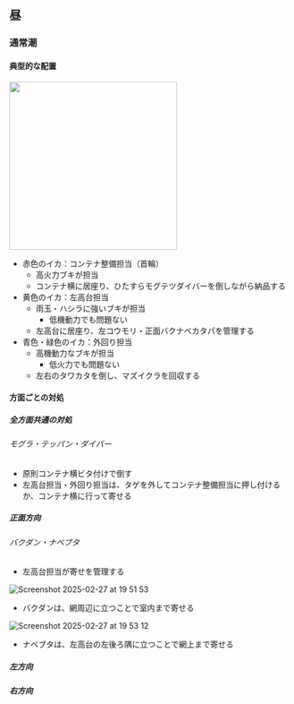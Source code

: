## 昼

### 通常潮

#### 典型的な配置

<img src="https://github.com/user-attachments/assets/303fd966-e861-4180-9ceb-215a434b3042" width="300" />

- 赤色のイカ：コンテナ整備担当（首輪）
  - 高火力ブキが担当
  - コンテナ横に居座り、ひたすらモグテツダイバーを倒しながら納品する
- 黄色のイカ：左高台担当
  - 雨玉・ハシラに強いブキが担当
    - 低機動力でも問題ない
  - 左高台に居座り、左コウモリ・正面バクナベカタパを管理する
- 青色・緑色のイカ：外回り担当
  - 高機動力なブキが担当
    - 低火力でも問題ない
  - 左右のタワカタを倒し、マズイクラを回収する
 
#### 方面ごとの対処

##### 全方面共通の対処

###### モグラ・テッパン・ダイバー

- 原則コンテナ横ビタ付けで倒す
- 左高台担当・外回り担当は、タゲを外してコンテナ整備担当に押し付けるか、コンテナ横に行って寄せる

##### 正面方向

###### バクダン・ナベブタ

- 左高台担当が寄せを管理する

![Screenshot 2025-02-27 at 19 51 53](https://github.com/user-attachments/assets/5f6b3b98-4267-459b-bf8d-e1c2b3387a4e)

  - バクダンは、網周辺に立つことで室内まで寄せる

![Screenshot 2025-02-27 at 19 53 12](https://github.com/user-attachments/assets/d7363141-8754-4637-a967-6c49a79e639c)

  - ナベブタは、左高台の左後ろ隅に立つことで網上まで寄せる

##### 左方向

##### 右方向
